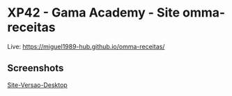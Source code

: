 # XP42 - Gama Academy - Site omma-receitas

Live: https://miguel1989-hub.github.io/omma-receitas/

## Screenshots

[Site-Versao-Desktop](./assets/img/site-desk.png)

